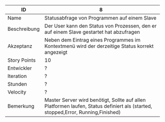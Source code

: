 | ID         |8|
|------------|-|
|Name        |Statusabfrage von Programmen auf einem Slave|
|Beschreibung|Der User kann den Status von Prozessen, den er auf einem Slave gestartet hat abzufragen|
|Akzeptanz| Neben dem Eintrag eines Programmes im Kontextmenü wird der derzeitige Status korrekt angezeigt|
|Story Points|10|
|Entwickler  |?|
|Iteration   |?|
|Stunden     |?|
|Velocity    |?|
|Bemerkung   |Master Server wird benötigt, Sollte auf allen Platformen laufen, Status definiert als (started, stopped,Error, Running,Finished)|
